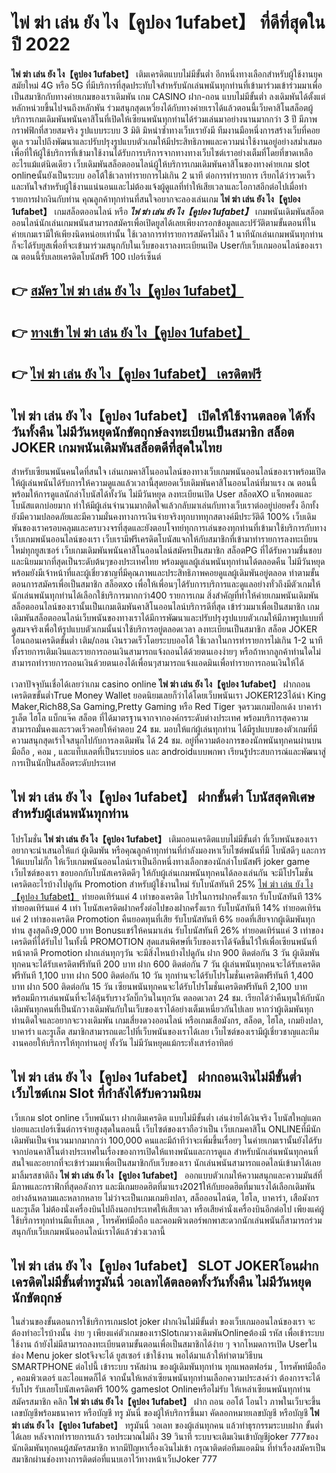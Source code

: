 # ไพ่ ฆ่า เล่น ยัง ไง【คูปอง 1ufabet】  ที่ดีที่สุดในปี 2022

**ไพ่ ฆ่า เล่น ยัง ไง【คูปอง 1ufabet】** เติมเครดิตแบบไม่มีขั้นต่ำ  อีกหนึ่งทางเลือกสำหรับผู้ใช้งานยุคสมัยใหม่ 4G หรือ 5G ที่มีบริการที่สุดประทับใจสำหรับนักเล่นพนันทุกท่านที่เข้ามาร่วมเข้าร่วมมาเพื่อเป็นสมาชิกกับทางค่ายเกมของเราเดิมพัน เกม CASINO  ฝาก-ถอน แบบไม่มีขั้นต่ำ ลงเดิมพันได้ตั้งแต่ หลักหน่วยขึ้นไปจนถึงหลักพัน ร่วมสนุกสุดเหวี่ยงได้กับทางค่ายเราได้แล้วตอนนี้เว็บคาสิโนสล็อตผู้บริการเกมเดิมพันพนันคาสิโนที่เปิดให้เซียนพนันทุกท่านได้ร่วมเล่นมาอย่างนานมากกว่า 3 ปี มีภาพกราฟฟิกที่สวยสมจริง รูปแบบระบบ 3 มิติ
มิหนำซ้ำทางเว็บเรายังมี ทีมงานมือหนึ่งการสร้างเว็บที่คอยดูเล  รวมไปถึงพัฒนาและปรับปรุงรูปแบบตัวเกมให้มีประสิทธิภาพและความน่าใช้งานอยู่อย่างสม่ำเสมอ เพื่อที่ให้ผู้ใช้บริการที่เข้ามาใช้งานได้รับการบริการจากทางทางเว็บไซต์เราอย่างเต็มที่โดยที่ขาดเหลืออะไรแม้แต่นิดเดียว เว็บเดิมพันสล็อตออนไลน์ผู้ให้บริการเกมเดิมพันคาสิโนของทางค่ายเกม slot onlineนั้นยังเป็นระบบ ออโต้ใช้เวลาทำรายการไม่เกิน 2 นาที ต่อการทำรายการ เรียกได้ว่ารวดเร็วและทันใจสำหรับผู้ใช้งานแน่นอนและไม่ต้องแจ้งผู้ดูแลที่ทำให้เสียเวลาและโอกาสอีกต่อไปเมื่อทำรายการฝากงินกับท่าน
คุณลูกค้าทุกท่านที่สนใจอยากจะลองเล่นเกม **ไพ่ ฆ่า เล่น ยัง ไง【คูปอง 1ufabet】** เกมสล็อตออนไลน์ หรือ ***ไพ่ ฆ่า เล่น ยัง ไง【คูปอง 1ufabet】*** เกมพนันเดิมพันสล็อตออนไลน์นักเล่นเกมพนันสามารถสมัครเพื่อเปิดยูสได้เลยเพียงกรอกข้อมูลและปรัวัติตามขั้นตอนที่ในค่ายเกมเรามีให้เพียงนิดหน่อยเท่านั้น ใช้เวลาการทำรายการสมัครไม่ถึง 1 นาทีนักเล่นเกมพนันทุกท่านก็จะได้รับยูสเพื่อที่จะเข้ามาร่วมสนุกกับในเว็บของเราลงทะเบียนเปิด Userกับเว็บเกมออนไลน์ของเราณ ตอนนี้รับเลยเครดิตโบนัสฟรี 100 เปอร์เซ็นต์ 

## 👉 [สมัคร ไพ่ ฆ่า เล่น ยัง ไง【คูปอง 1ufabet】](https://archa888.com/)
## 👉 [ทางเข้า ไพ่ ฆ่า เล่น ยัง ไง【คูปอง 1ufabet】](https://archa888.com/)
## 👉 [ไพ่ ฆ่า เล่น ยัง ไง【คูปอง 1ufabet】 เครดิตฟรี](https://archa888.com/)

## ไพ่ ฆ่า เล่น ยัง ไง【คูปอง 1ufabet】 เปิดให้ใช้งานตลอด ได้ทั้งวันทั้งคืน ไม่มีวันหยุดนักขัตฤกษ์ลงทะเบียนเป็นสมาชิก สล็อต JOKER เกมพนันเดิมพันสล็อตดีที่สุดในไทย

สำหรับเซียนพนันคนใดที่สนใจ เล่นเกมคาสิโนออนไลน์ของทางเว็บเกมพนันออนไลน์ของเราพร้อมเปิดให้ผู้เล่นพนันได้รับการให้ความดูแลแล้วเวลานี้สุดยอดเว็บเดิมพันคาสิโนออนไลน์ที่มาแรง ณ ตอนนี้ พร้อมให้การดูแลนักล่าโบนัสได้ทั้งวัน ไม่มีวันหยุด ลงทะเบียนเปิด User สล็อตXO แจ็กพอตและโบนัสแตกบ่อยมาก ทำให้มีผู้เล่นจำนวนมากติดใจแล้วกลับมาเล่นกับทางเว็บเราต่ออยู่บ่อยครั้ง อีกทั้งยังมีความปลอดภัยและมีความมั่นคงทางการเงินจ่ายจริงทุกบาททุกสตางค์มีประวัติดี 100% เว็บเดิมพันของเราครอบคลุมและครบวงจรที่สุดและยังตอบโจทย์ทุกการเล่นของทุกท่านที่เข้ามาใช้บริการกับทางเว็บเกมพนันออนไลน์ของเรา
เว็บเรามีฟรีเครดิตโบนัสแจกให้กับสมาชิกที่เข้ามาทำรายการลงทะเบียนใหม่ทุกยูสเซอร์ เว็บเกมเดิมพันพนันคาสิโนออนไลน์สมัครเป็นสมาชิก สล็อตPG ที่ได้รับความชื่นชอบและนิยมมากที่สุดเป็นระดับต้นๆของประเทศไทย พร้อมดูแลผู้เล่นพนันทุกท่านได้ตลอดคืน ไม่มีวันหยุดพร้อมยังมีเจ้าหน้าที่และผู้เชี่ยวชาญที่มีคุณภาพและประสิทธิภาพคอยดูแลผู้เดิมพันอยู่ตลอด ทำตามขั้นตอนการสมัครเพื่อเป็นสมาชิก สล็อตxo เพื่อให้เพื่อนๆได้รับการบริการและดูแลอย่างทั่วถึงมีตัวเกมให้นักเล่นพนันทุกท่านได้เลือกใช้บริการมากกว่า400 รายการเกม
สิ่งสำคัญที่ทำให้ค่ายเกมพนันเดิมพันสล็อตออนไลน์ของเรานั้นเป็นเกมเดิมพันคาสิโนออนไลน์บริการดีที่สุด เข้าร่วมมาเพื่อเป็นสมาชิก  เกมเดิมพันสล็อตออนไลน์เว็บพนันของทางเราได้มีการพัฒนาและปรับปรุงรูปแบบตัวเกมให้มีภาพรูปแบบที่ดูสมจจริงเพื่อให้รูปแบบตัวเกมนั้นน่าใช้บริการอยู่ตลอดเวลา ลงทะเบียนเป็นสมาชิก สล็อต JOKER โอนถอนเครดิตขั้นต่ำ เติม/ถอน เงินรวดเร็วโดยระบบออโต้ ใช้เวลาในการทำรายการไม่เกิน 1-2 นาทีทั้งรายการเติมเงินและรายการถอนเงินสามารถแจ้งถอนได้ด้วยตนเองง่ายๆ หรือถ้าหากลูกค้าท่านใดไม่สามารถทำรายการถอนเงินด้วยตนเองได้เพื่อนๆสามารถแจ้งแอดมินเพื่อทำรายการถอนเงินให้ได้

เวลาปัจจุบันเชื่อได้เลยว่าเกม casino online **ไพ่ ฆ่า เล่น ยัง ไง【คูปอง 1ufabet】** ฝากถอนเครดิตขขั้นต่ำTrue Money Wallet ยอดนิยมเลยก็ว่าได้โดยเว็บพนันเรา JOKER123ได้นำ  King Maker,Rich88,Sa Gaming,Pretty Gaming หรือ Red Tiger จุดรวมเกมป๊อกเด้ง บาคาร่า รูเล็ต ไฮโล แบ็กแจ๊ค สล็อต ที่ได้มาตรฐานจากจากองค์กรระดับต่างประเทศ พร้อมบริการสุดความสามารถมั่นคงและรวดเร็วคอยให้คำตอบ 24 ชม. มอบให้แก่ผู้เล่นทุกท่าน ได้มีรูปแบบของตัวเกมที่มีความสนุกสุดเร้าใจสนุกไปกับการลงเดิมพัน ได้ 24 ชม. อยู่ที่ความต้องการของนักพนันทุกคนผ่านบนมือถือ , คอม , และแท็บเลตที่เป็นระบบios และ androidแบบพกพา เรียนรู้ประสบการณ์และพัฒนาสู่การเป็นนักปั่นสล็อตระดับประเทศ

## ไพ่ ฆ่า เล่น ยัง ไง【คูปอง 1ufabet】 ฝากขั้นต่ำ โบนัสสุดพิเศษสำหรับผู้เล่นพนันทุกท่าน

โปรโมชั่น **ไพ่ ฆ่า เล่น ยัง ไง【คูปอง 1ufabet】** เติมถอนเครดิตแบบไม่มีขั้นต่ำ ที่เว็บพนันของเราอยากจะนำเสนอให้แก่  ผู้เดิมพัน หรือคุณลูกค้าทุกท่านที่กำลังมองหาเว็บไซต์พนันที่มี โบนัสดีๆ และการให้แบบไม่กั๊ก ให้เว็บเกมพนันออนไลน์เราเป็นอีกหนึ่งทางเลือกของนักล่าโบนัสฟรี joker game เว็บไซต์ของเรา ขอบอกกับโบนัสเครดิตดีๆ ให้กับผู้เล่นเกมพนันทุกคนได้ลองเล่นกัน จะมีโปรโมชั่นเครดิตอะไรบ้างไปดูกัน
 Promotion สำหรับผู้ใช้งานใหม่ รับโบนัสทันที 25% [ไพ่ ฆ่า เล่น ยัง ไง【คูปอง 1ufabet】](https://archa888.com/) ทำยอดเทิร์นแค่ 4 เท่าของเครดิต
โปรในการฝากครั้งแรก รับโบนัสทันที 13% ทำยอดเทิร์นแค่ 4 เท่า
โบนัสเครดิตฝากครั้งต่อไปของฝากครั้งแรก รับโบนัสทันที 14% ทำยอดเทิร์นแค่ 2 เท่าของเครดิต
 Promotion คืนยอดทุนที่เสีย รับโบนัสทันที 6% ยอดที่เสียจากผู้เดิมพันทุกท่าน สูงสุดถึง9,000 บาท
Bonusแชร์ให้คนมาเล่น รับโบนัสทันที 26% ทำยอดเทิร์นแค่ 3 เท่าของเครดิตที่ได้รับไป
ในทั้งนี้ PROMOTION สุดแสนพิศษที่เว็บของเราได้จัดขึ้นไว้ให้เพื่อเซียนพนันที่หน้าตาดี  Promotion ฝากเล่นทุกๆวัน จะมีสิ่งไหนบ้างไปดูกัน
ฝาก 900 ติดต่อกัน 3 วัน ผู้เดิมพันทุกคนจะได้รับเครดิตฟรีทันที 200 บาท
ฝาก 600 ติดต่อกัน 7 วัน ผู้เล่นพนันทุกคนจะได้รับเครดิตฟรีทันที 1,100 บาท
ฝาก 500 ติดต่อกัน 10 วัน ทุกท่านจะได้รับโปรโมชั่นเครดิตฟรีทันที 1,400 บาท
ฝาก 500 ติดต่อกัน 15 วัน เซียนพนันทุกคนจะได้รับโปรโมชั่นเครดิตฟรีทันที 2,100 บาท
พร้อมมีการเล่นพนันที่จะได้ลุ้นรับรางวัลบิ๊กวินในทุกวัน ตลอดเวลา 24 ชม. เรียกได้ว่าคืนทุนให้กับนักเดิมพันทุกคนที่เป็นนักวางเดิมพันกับในเว็บของเราได้อย่างเต็มเหนี่ยวกันไปเลย หากว่าผู้เดิมพันทุกท่านติดใจและอยากจะวางเดิมพัน เกมเสี่ยงดวงออนไลน์ หรือเกมเสือมังกร, สล็อต, ไฮโล, เกมยิงปลา, บาคาร่า และรูเล็ต สมาชิกสามารถแตะไปที่เว็บพนันของเราได้เลย เว็บไซต์ของเรามีผู้เชี่ยวชาญและทีมงานคอยให้บริการให้ทุกท่านอยู่ ทั้งวัน ไม่มีวันหยุดแม้กระทั่งเสาร์อาทิตย์

## ไพ่ ฆ่า เล่น ยัง ไง【คูปอง 1ufabet】 ฝากถอนเงินไม่มีขั้นต่ำ  เว็บไซต์เกม Slot ที่กำลังได้รับความนิยม

เว็บเกม slot online เว็บพนันเรา ฝากเติมเครดิต แบบไม่มีขั้นต่ำ เล่นง่ายได้เงินจริง โบนัสใหญ่แตกบ่อยและเปอร์เซ็นต์การจ่ายสูงสุดในตอนนี้ เว็บไซต์ของเราถือว่าเป็น เว็บเกมคาสิโน ONLINEที่มีนักเดิมพันเป็นจำนวนมากมากกว่า 100,000 คนและมีถ้าทีว่าจะเพิ่มขึ้นเรื่อยๆ ในค่ายเกมเรานั้นยังได้รับจากบ่อนคาสิโนต่างประเทศในเรื่องของการเปิดให้แทงพนันและการดูแล สำหรับนักเล่นพนันทุกคนที่สนใจและอยากที่จะเข้าร่วมมาเพื่อเป็นสมาชิกกับเว็บของเรา นักเล่นพนันสามารถแอดไลน์เข้ามาได้เลย
	มาลิ้มรสชาติถึง **ไพ่ ฆ่า เล่น ยัง ไง【คูปอง 1ufabet】** ออกแบบตัวเกมให้ความสนุกและความมันส์ที่มีภาพและกราฟิกที่สุดอลังการ และมีเกมยอดฮิตที่มาแรง2021ให้กับยอดฮิตที่มาแรงได้เลือกเดิมพันอย่างล้นหลามและหลากหลาย  ไม่ว่าจะเป็นเกมเกมยิงปลา, สล็อออนไลน์ต, ไฮโล, บาคาร่า, เสือมังกร และรูเล็ต ไม่ต้องนั่งเครื่องบินไปถึงนอกประเทศให้เสียเวลา หรือเสียค่านั่งเครื่องบินอีกต่อไป เพียงแค่ผู้ใช้บริการทุกท่านมีแท็บเลต , โทรศัพท์มือถือ และคอมพิวเตอร์พกพาสะดวกนักเล่นพนันก็สามารถร่วมสนุกกับเว็บเกมพนันออนไลน์เราได้แล้วช่วงเวลานี้

## ไพ่ ฆ่า เล่น ยัง ไง【คูปอง 1ufabet】 SLOT JOKERโอนฝากเครดิตไม่มีขั้นต่ำทรูมันนี่ วอเลทได้ตลอดทั้งวันทั้งคืน ไม่มีวันหยุดนักขัตฤกษ์

ในส่วนของขั้นตอนการใช้บริการเกมslot joker ฝากเงินไม่มีขั้นต่ำ ของเว็บเกมออนไลน์ของเรา จะต้องทำอะไรบ้างนั้น ง่าย ๆ เพียงแค่ตัวเกมของเราSlotเกมวางเดิมพันOnlineต้องมี รหัส เพื่อเข้าระบบใช้งาน ถ้ายังไม่มีสามารถลงทะเบียนตามขั้นตอนเพื่อเป็นสมาชิกได้ง่าย ๆ จากโหมดการเปิด Userในช่อง Menu joker slotจึงจะได้ ยูสเซอร์ เข้าใช้งาน พอได้มาแล้วให้ทำตามวิธีบน SMARTPHONE ต่อไปนี้
เข้าระบบ รหัสผ่าน  ของผู้เดิมพันทุกท่าน ทุกแพลตฟอร์ม , โทรศัพท์มือถือ , คอมพิวเตอร์ และไอแพดก็ได้
จากนั้นให้เหล่าเซียนพนันทุกท่านเลือกความประสงค์ว่า ต้องการจะได้รับโปร รับเลยโบนัสเครดิตฟรี 100% gameslot Onlineหรือไม่รับ
ให้เหล่าเซียนพนันทุกท่านสมัครสมาชิก คลิก **ไพ่ ฆ่า เล่น ยัง ไง【คูปอง 1ufabet】** ฝาก ถอน ออโต้ โอนไว ภาพในเว็บจะขึ้นเลขบัญชีพร้อมธนาคาร หรือบัญชี ทรู มันนี่ ของผู้ให้บริการขึ้นมา
คัดลอกหมายเลขบัญชี หรือบัญชี **ไพ่ ฆ่า เล่น ยัง ไง【คูปอง 1ufabet】** ทรูมันนี่ วอเลท ของผู้เล่นทุกคน แล้วทำธุรกรรมระบบฝาก ขั้นต่ำได้เลย
หลังจากทำรายการแล้ว รอประมาณไม่ถึง 39 วินาที ระบบจะเติมเงินเข้าบัญชีjoker 777ของนักเดิมพันทุกคนผู้สมัครสมาชิก
หากมีปัญหาเรื่องเงินไม่เข้า กรุณาติดต่อทีมแอดมิน ที่ทำเรื่องสมัครเป็นสมาชิกผ่านช่องทางการติดต่อที่แนบเอาไว้ทางหน้าเว็บJoker 777


